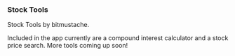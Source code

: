 ### Stock Tools

Stock Tools by bitmustache. 

Included in the app currently are a compound interest calculator and a stock price search. More tools coming up soon!
